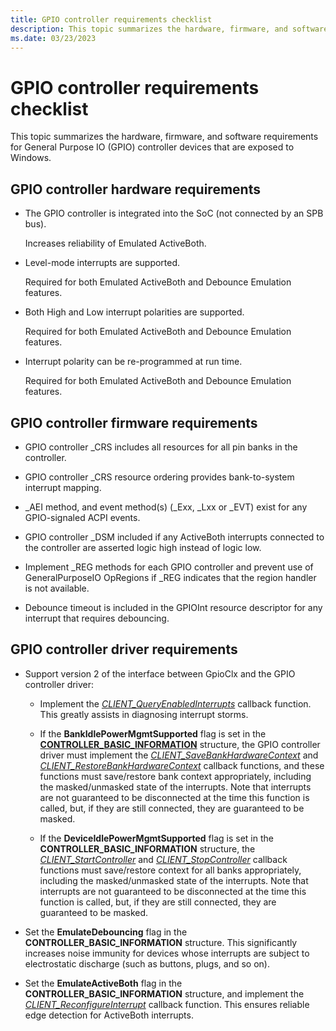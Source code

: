 ```yaml
---
title: GPIO controller requirements checklist
description: This topic summarizes the hardware, firmware, and software requirements for General Purpose IO (GPIO) controller devices that are exposed to Windows.
ms.date: 03/23/2023
---
```


# GPIO controller requirements checklist

This topic summarizes the hardware, firmware, and software requirements for General Purpose IO (GPIO) controller devices that are exposed to Windows.

## GPIO controller hardware requirements

- The GPIO controller is integrated into the SoC (not connected by an SPB bus).

    Increases reliability of Emulated ActiveBoth.

- Level-mode interrupts are supported.

    Required for both Emulated ActiveBoth and Debounce Emulation features.

- Both High and Low interrupt polarities are supported.

    Required for both Emulated ActiveBoth and Debounce Emulation features.

- Interrupt polarity can be re-programmed at run time.

    Required for both Emulated ActiveBoth and Debounce Emulation features.

## GPIO controller firmware requirements

- GPIO controller _CRS includes all resources for all pin banks in the controller.

- GPIO controller _CRS resource ordering provides bank-to-system interrupt mapping.

- _AEI method, and event method(s) (\_Exx, \_Lxx or \_EVT) exist for any GPIO-signaled ACPI events.

- GPIO controller _DSM included if any ActiveBoth interrupts connected to the controller are asserted logic high instead of logic low.

- Implement _REG methods for each GPIO controller and prevent use of GeneralPurposeIO OpRegions if \_REG indicates that the region handler is not available.

- Debounce timeout is included in the GPIOInt resource descriptor for any interrupt that requires debouncing.

## GPIO controller driver requirements

- Support version 2 of the interface between GpioClx and the GPIO controller driver:

  - Implement the [*CLIENT_QueryEnabledInterrupts*](/windows-hardware/drivers/ddi/gpioclx/nc-gpioclx-gpio_client_query_enabled_interrupts) callback function. This greatly assists in diagnosing interrupt storms.

  - If the **BankIdlePowerMgmtSupported** flag is set in the [**CONTROLLER_BASIC_INFORMATION**](/windows-hardware/drivers/ddi/gpioclx/ns-gpioclx-_client_controller_basic_information) structure, the GPIO controller driver must implement the [*CLIENT_SaveBankHardwareContext*](/windows-hardware/drivers/ddi/gpioclx/nc-gpioclx-gpio_client_save_bank_hardware_context) and [*CLIENT_RestoreBankHardwareContext*](/windows-hardware/drivers/ddi/gpioclx/nc-gpioclx-gpio_client_restore_bank_hardware_context) callback functions, and these functions must save/restore bank context appropriately, including the masked/unmasked state of the interrupts. Note that interrupts are not guaranteed to be disconnected at the time this function is called, but, if they are still connected, they are guaranteed to be masked.

  - If the **DeviceIdlePowerMgmtSupported** flag is set in the **CONTROLLER_BASIC_INFORMATION** structure, the [*CLIENT_StartController*](/windows-hardware/drivers/ddi/gpioclx/nc-gpioclx-gpio_client_start_controller) and [*CLIENT_StopController*](/windows-hardware/drivers/ddi/gpioclx/nc-gpioclx-gpio_client_stop_controller) callback functions must save/restore context for all banks appropriately, including the masked/unmasked state of the interrupts. Note that interrupts are not guaranteed to be disconnected at the time this function is called, but, if they are still connected, they are guaranteed to be masked.

- Set the **EmulateDebouncing** flag in the **CONTROLLER_BASIC_INFORMATION** structure. This significantly increases noise immunity for devices whose interrupts are subject to electrostatic discharge (such as buttons, plugs, and so on).

- Set the **EmulateActiveBoth** flag in the **CONTROLLER_BASIC_INFORMATION** structure, and implement the [*CLIENT_ReconfigureInterrupt*](/windows-hardware/drivers/ddi/gpioclx/nc-gpioclx-gpio_client_reconfigure_interrupt) callback function. This ensures reliable edge detection for ActiveBoth interrupts.
